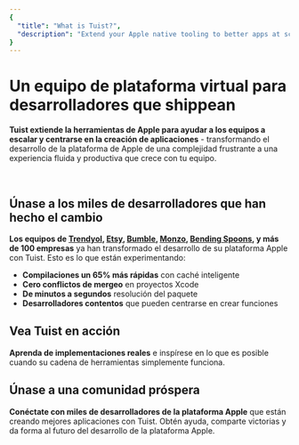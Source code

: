 ```yaml
---
{
  "title": "What is Tuist?",
  "description": "Extend your Apple native tooling to better apps at scale."
}
---
```

<script setup>
import VPFeatures from "vitepress/dist/client/theme-default/components/VPFeatures.vue"
</script>

# Un equipo de plataforma virtual para desarrolladores que shippean

**Tuist extiende la herramientas de Apple para ayudar a los equipos a escalar y
centrarse en la creación de aplicaciones** - transformando el desarrollo de la
plataforma de Apple de una complejidad frustrante a una experiencia fluida y
productiva que crece con tu equipo.

<br/>

<HomeCards>
    <HomeCard icon="📝"
        title="Generated projects"
        details="Make Xcode projects easier to manage for humans and LLMs. Generate consistent projects from Swift code that eliminate merge conflicts."
        linkText="Simplify project management"
        link="/guides/features/projects"/>
    <HomeCard icon="⚡"
        title="Cache"
        details="Cut build times by up to 65% with intelligent binary caching. Stop waiting, start shipping."
        linkText="Accelerate development"
        link="/guides/features/cache"/>
    <HomeCard
        icon="🎯"
        title="Selective testing"
        details="Run only the tests that matter. Selective testing based on your changes means faster feedback loops."
        linkText="Test smarter, not harder"
        link="/guides/features/selective-testing"/>
    <HomeCard
        icon="📱"
        title="Previews"
        details="Share your app instantly with a simple URL. No TestFlight delays, no complex setup."
        linkText="Share and iterate faster"
        link="/guides/features/previews"/>
    <HomeCard
        icon="✅"
        title="QA"
        details="Automate your QA with our agent that tests your app and reports any issues autonomously."
        linkText="Let us test your app for you"
        link="/guides/features/qa"/>
    <HomeCard
        icon="📊"
        title="Insights"
        details="Monitor build performance and project health with actionable metrics that prevent problems before they happen."
        linkText="Stay ahead of issues"
        link="/guides/features/insights"/>
    <HomeCard
        icon="⚖️"
        title="Bundle size"
        details="Keep your app lean and fast. Analyze and optimize your bundle size to delight users and pass App Store guidelines."
        linkText="Optimize your app"
        link="/guides/features/bundle-size"/>
    <HomeCard
        icon="📦"
        title="Package Registry"
        details="Resolve Swift packages in seconds, not minutes. Our registry makes dependency management a breeze."
        linkText="Speed up package resolution"
        link="/guides/features/registry"/>
</HomeCards>

## Únase a los miles de desarrolladores que han hecho el cambio

**Los equipos de [Trendyol](https://www.trendyol.com/),
[Etsy](https://www.etsy.com/), [Bumble](https://bumble.com/),
[Monzo](https://monzo.com/), [Bending Spoons](https://bendingspoons.com/), y más
de 100 empresas** ya han transformado el desarrollo de su plataforma Apple con
Tuist. Esto es lo que están experimentando:

- **Compilaciones un 65% más rápidas** con caché inteligente
- **Cero conflictos de mergeo** en proyectos Xcode
- **De minutos a segundos** resolución del paquete
- **Desarrolladores contentos** que pueden centrarse en crear funciones

<HomeCards type="carousel">
    <HomeCard icon="🚀"
        title="Real examples"
        details="See how successful teams structure their projects with Tuist's generated approach."
        linkText="Explore examples"
        link="/guides/examples/generated-projects"/>
    <HomeCard
        icon="✨"
        title="Community showcase"
        details="Discover blogs, tools, and projects from the thriving Tuist community."
        linkText="Join the movement"
        link="https://github.com/tuist/awesome-tuist"/>
    <HomeCard
        icon="🏢"
        title="Inside Tuist"
        details="Learn about our open company culture and how we're building the future of app development."
        linkText="Read our handbook"
        link="https://handbook.tuist.dev"/>
</HomeCards>


## Vea Tuist en acción

**Aprenda de implementaciones reales** e inspírese en lo que es posible cuando
su cadena de herramientas simplemente funciona.

<HomeVideos/>

## Únase a una comunidad próspera

**Conéctate con miles de desarrolladores de la plataforma Apple** que están
creando mejores aplicaciones con Tuist. Obtén ayuda, comparte victorias y da
forma al futuro del desarrollo de la plataforma Apple.

<HomeCommunity>
    <HomeCommunityItem title="Forum" description="Interact with other community members in a synchronous manner" href="https://community.tuist.dev">
        <template v-slot:logo>
            <svg width="30" height="30" xmlns="http://www.w3.org/2000/svg" viewBox="0 -1 104 106">
              <path fill="#231f20" d="M51.87 0C23.71 0 0 22.83 0 51v52.81l51.86-.05c28.16 0 51-23.71 51-51.87S80 0 51.87 0Z"/>
              <path fill="#fff9ae" d="M52.37 19.74a31.62 31.62 0 0 0-27.79 46.67l-5.72 18.4 20.54-4.64a31.61 31.61 0 1 0 13-60.43Z"/>
              <path fill="#00aeef" d="M77.45 32.12a31.6 31.6 0 0 1-38.05 48l-20.54 4.7 20.91-2.47a31.6 31.6 0 0 0 37.68-50.23Z"/>
              <path fill="#00a94f" d="M71.63 26.29A31.6 31.6 0 0 1 38.8 78l-19.94 6.82 20.54-4.65a31.6 31.6 0 0 0 32.23-53.88Z"/>
              <path fill="#f15d22" d="M26.47 67.11a31.61 31.61 0 0 1 51-35 31.61 31.61 0 0 0-52.89 34.3l-5.72 18.4Z"/>
              <path fill="#e31b23" d="M24.58 66.41a31.61 31.61 0 0 1 47.05-40.12 31.61 31.61 0 0 0-49 39.63l-3.76 18.9Z"/>
            </svg>
        </template>
    </HomeCommunityItem>
    <HomeCommunityItem title="Slack" description="Interact with other community members in a synchronous manner" href="https://slack.tuist.io/">
        <template v-slot:logo>
        <svg height="30" style="enable-background:new 0 0 512 512;" version="1.1" viewBox="0 0 512 512" width="30" xml:space="preserve" xmlns="http://www.w3.org/2000/svg" xmlns:xlink="http://www.w3.org/1999/xlink"><g id="_x33_06-slack"><g><path d="M122.643,316.682c0,26.596-21.727,48.323-48.321,48.323c-26.593,0-48.319-21.728-48.319-48.323    c0-26.592,21.727-48.318,48.319-48.318h48.321V316.682z" style="fill:#E01E5A;"/><path d="M146.996,316.682c0-26.592,21.728-48.318,48.321-48.318c26.593,0,48.32,21.727,48.32,48.318V437.68    c0,26.592-21.728,48.319-48.32,48.319c-26.594,0-48.321-21.728-48.321-48.319V316.682z" style="fill:#E01E5A;"/><path d="M195.317,122.643c-26.594,0-48.321-21.728-48.321-48.321c0-26.593,21.728-48.32,48.321-48.32    c26.593,0,48.32,21.728,48.32,48.32v48.321H195.317L195.317,122.643z" style="fill:#36C5F0;"/><path d="M195.317,146.997c26.593,0,48.32,21.727,48.32,48.321c0,26.593-21.728,48.318-48.32,48.318H74.321    c-26.593,0-48.319-21.726-48.319-48.318c0-26.595,21.727-48.321,48.319-48.321H195.317L195.317,146.997z" style="fill:#36C5F0;"/><path d="M389.359,195.318c0-26.595,21.725-48.321,48.32-48.321c26.593,0,48.318,21.727,48.318,48.321    c0,26.593-21.726,48.318-48.318,48.318h-48.32V195.318L389.359,195.318z" style="fill:#2EB67D;"/><path d="M365.004,195.318c0,26.593-21.728,48.318-48.321,48.318c-26.593,0-48.32-21.726-48.32-48.318    V74.321c0-26.593,21.728-48.32,48.32-48.32c26.594,0,48.321,21.728,48.321,48.32V195.318L365.004,195.318z" style="fill:#2EB67D;"/><path d="M316.683,389.358c26.594,0,48.321,21.727,48.321,48.321c0,26.592-21.728,48.319-48.321,48.319    c-26.593,0-48.32-21.728-48.32-48.319v-48.321H316.683z" style="fill:#ECB22E;"/><path d="M316.683,365.005c-26.593,0-48.32-21.728-48.32-48.323c0-26.592,21.728-48.318,48.32-48.318H437.68    c26.593,0,48.318,21.727,48.318,48.318c0,26.596-21.726,48.323-48.318,48.323H316.683z" style="fill:#ECB22E;"/></g></g><g id="Layer_1"/></svg>
        </template>
    </HomeCommunityItem>
    <HomeCommunityItem title="Videos" description="Watch talks from the Tuist team and the community" href="https://videos.tuist.dev/">
        <template v-slot:logo>
        <svg xmlns="http://www.w3.org/2000/svg" height="30" width="30" viewBox="2799 -911 512 682.688"><g stroke-width="32"><path d="m2799-911v341.344l256-170.656" fill="#211f20"/><path d="m2799-569.656v341.344l256-170.656" fill="#737373"/><path d="m3055-740.344v341.344l256-170.656" fill="#f1680d"/></g></svg>
        </template>
    </HomeCommunityItem>
    <HomeCommunityItem title="GitHub" description="Check out our contributions to open source" href="https://github.com/tuist">
        <template v-slot:logo>
            <svg xmlns="http://www.w3.org/2000/svg" width="30" height="30" viewBox="0 0 1024 1024" fill="none">
            <path fill-rule="evenodd" clip-rule="evenodd" d="M8 0C3.58 0 0 3.58 0 8C0 11.54 2.29 14.53 5.47 15.59C5.87 15.66 6.02 15.42 6.02 15.21C6.02 15.02 6.01 14.39 6.01 13.72C4 14.09 3.48 13.23 3.32 12.78C3.23 12.55 2.84 11.84 2.5 11.65C2.22 11.5 1.82 11.13 2.49 11.12C3.12 11.11 3.57 11.7 3.72 11.94C4.44 13.15 5.59 12.81 6.05 12.6C6.12 12.08 6.33 11.73 6.56 11.53C4.78 11.33 2.92 10.64 2.92 7.58C2.92 6.71 3.23 5.99 3.74 5.43C3.66 5.23 3.38 4.41 3.82 3.31C3.82 3.31 4.49 3.1 6.02 4.13C6.66 3.95 7.34 3.86 8.02 3.86C8.7 3.86 9.38 3.95 10.02 4.13C11.55 3.09 12.22 3.31 12.22 3.31C12.66 4.41 12.38 5.23 12.3 5.43C12.81 5.99 13.12 6.7 13.12 7.58C13.12 10.65 11.25 11.33 9.47 11.53C9.76 11.78 10.01 12.26 10.01 13.01C10.01 14.08 10 14.94 10 15.21C10 15.42 10.15 15.67 10.55 15.59C13.71 14.53 16 11.53 16 8C16 3.58 12.42 0 8 0Z" transform="scale(64)" fill="#1B1F23"/>
            </svg>
        </template>
    </HomeCommunityItem>
    <HomeCommunityItem title="Bluesky" description="Follow us on Bluesky to stay up to date with our work" href="https://bsky.app/profile/tuist.dev">
        <template v-slot:logo>
            <svg xmlns="http://www.w3.org/2000/svg" viewBox="0 -3.268 64 68.414" width="30" height="30"><path fill="#0085ff" d="M13.873 3.805C21.21 9.332 29.103 20.537 32 26.55v15.882c0-.338-.13.044-.41.867-1.512 4.456-7.418 21.847-20.923 7.944-7.111-7.32-3.819-14.64 9.125-16.85-7.405 1.264-15.73-.825-18.014-9.015C1.12 23.022 0 8.51 0 6.55 0-3.268 8.579-.182 13.873 3.805zm36.254 0C42.79 9.332 34.897 20.537 32 26.55v15.882c0-.338.13.044.41.867 1.512 4.456 7.418 21.847 20.923 7.944 7.111-7.32 3.819-14.64-9.125-16.85 7.405 1.264 15.73-.825 18.014-9.015C62.88 23.022 64 8.51 64 6.55c0-9.818-8.578-6.732-13.873-2.745z"/></svg>
        </template>
    </HomeCommunityItem>
    <HomeCommunityItem title="Mastodon" description="Follow us on Bluesky to stay up to date with our work" href="https://fosstodon.org/@tuist">
        <template v-slot:logo>
            <svg height="30" width="30" xmlns="http://www.w3.org/2000/svg" shape-rendering="geometricPrecision" text-rendering="geometricPrecision" image-rendering="optimizeQuality" fill-rule="evenodd" clip-rule="evenodd" viewBox="0 0 480 511.476"><defs><linearGradient id="prefix__a" gradientUnits="userSpaceOnUse" x1="235.378" y1=".003" x2="235.378" y2="506.951"><stop offset="0" stop-color="#6364FF"/><stop offset="1" stop-color="#563ACC"/></linearGradient></defs><g fill-rule="nonzero"><path fill="url(#prefix__a)" d="M478.064 113.237c-7.393-54.954-55.29-98.266-112.071-106.656C356.413 5.163 320.121 0 236.045 0h-.628c-84.1 0-102.141 5.163-111.72 6.581C68.498 14.739 18.088 53.655 5.859 109.261c-5.883 27.385-6.51 57.747-5.416 85.596 1.555 39.939 1.859 79.806 5.487 119.581a562.694 562.694 0 0013.089 78.437c11.625 47.654 58.687 87.313 104.793 103.494a281.073 281.073 0 00153.316 8.09 224.345 224.345 0 0016.577-4.533c12.369-3.928 26.856-8.321 37.506-16.042.146-.107.265-.247.348-.407.086-.161.134-.339.14-.521v-38.543a1.187 1.187 0 00-.119-.491 1.122 1.122 0 00-.773-.604 1.139 1.139 0 00-.503 0 424.932 424.932 0 01-99.491 11.626c-57.664 0-73.171-27.361-77.611-38.752a120.09 120.09 0 01-6.745-30.546 1.123 1.123 0 01.877-1.152c.173-.035.349-.032.518.012a416.876 416.876 0 0097.864 11.623c7.929 0 15.834 0 23.763-.211 33.155-.928 68.103-2.626 100.722-8.997.815-.16 1.63-.3 2.326-.508 51.454-9.883 100.422-40.894 105.397-119.42.185-3.093.651-32.385.651-35.591.022-10.903 3.51-77.343-.511-118.165z"/><path fill="#fff" d="M396.545 174.981v136.53h-54.104V179.002c0-27.896-11.625-42.124-35.272-42.124-25.996 0-39.017 16.833-39.017 50.074v72.531h-53.777v-72.531c0-33.241-13.044-50.074-39.04-50.074-23.507 0-35.248 14.228-35.248 42.124v132.509H86.006v-136.53c0-27.896 7.123-50.059 21.366-66.488 14.695-16.387 33.97-24.803 57.896-24.803 27.691 0 48.617 10.647 62.568 31.917l13.464 22.597 13.484-22.597c13.951-21.27 34.877-31.917 62.521-31.917 23.902 0 43.177 8.416 57.919 24.803 14.231 16.414 21.336 38.577 21.321 66.488z"/></g></svg>
        </template>
    </HomeCommunityItem>
    <HomeCommunityItem title="LinkedIn" description="Follow Tuist on LinkedIn for news and updates" href="https://www.linkedin.com/company/tuistio">
        <template v-slot:logo>
            <svg xmlns="http://www.w3.org/2000/svg" height="30" viewBox="0 0 72 72" width="30"><g fill="none" fill-rule="evenodd"><path d="M8,72 L64,72 C68.418278,72 72,68.418278 72,64 L72,8 C72,3.581722 68.418278,-8.11624501e-16 64,0 L8,0 C3.581722,8.11624501e-16 -5.41083001e-16,3.581722 0,8 L0,64 C5.41083001e-16,68.418278 3.581722,72 8,72 Z" fill="#007EBB"/><path d="M62,62 L51.315625,62 L51.315625,43.8021149 C51.315625,38.8127542 49.4197917,36.0245323 45.4707031,36.0245323 C41.1746094,36.0245323 38.9300781,38.9261103 38.9300781,43.8021149 L38.9300781,62 L28.6333333,62 L28.6333333,27.3333333 L38.9300781,27.3333333 L38.9300781,32.0029283 C38.9300781,32.0029283 42.0260417,26.2742151 49.3825521,26.2742151 C56.7356771,26.2742151 62,30.7644705 62,40.051212 L62,62 Z M16.349349,22.7940133 C12.8420573,22.7940133 10,19.9296567 10,16.3970067 C10,12.8643566 12.8420573,10 16.349349,10 C19.8566406,10 22.6970052,12.8643566 22.6970052,16.3970067 C22.6970052,19.9296567 19.8566406,22.7940133 16.349349,22.7940133 Z M11.0325521,62 L21.769401,62 L21.769401,27.3333333 L11.0325521,27.3333333 L11.0325521,62 Z" fill="#FFF"/></g></svg>
        </template>
    </HomeCommunityItem>
    <HomeCommunityItem title="Reddit" description="Get the latest updates on r/tuist" href="https://www.reddit.com/r/tuist/">
        <template v-slot:logo>
            <svg xmlns="http://www.w3.org/2000/svg" xmlns:xlink="http://www.w3.org/1999/xlink" version="1.1" width="30" height="30" viewBox="0 0 256 256" xml:space="preserve">
            <defs>
            </defs>
            <g style="stroke: none; stroke-width: 0; stroke-dasharray: none; stroke-linecap: butt; stroke-linejoin: miter; stroke-miterlimit: 10; fill: none; fill-rule: nonzero; opacity: 1;" transform="translate(1.4065934065934016 1.4065934065934016) scale(2.81 2.81)" >
	<circle cx="45" cy="45" r="45" style="stroke: none; stroke-width: 1; stroke-dasharray: none; stroke-linecap: butt; stroke-linejoin: miter; stroke-miterlimit: 10; fill: rgb(255,69,0); fill-rule: nonzero; opacity: 1;" transform="  matrix(1 0 0 1 0 0) "/>
	<path d="M 75.011 45 c -0.134 -3.624 -3.177 -6.454 -6.812 -6.331 c -1.611 0.056 -3.143 0.716 -4.306 1.823 c -5.123 -3.49 -11.141 -5.403 -17.327 -5.537 l 2.919 -14.038 l 9.631 2.025 c 0.268 2.472 2.483 4.262 4.955 3.993 c 2.472 -0.268 4.262 -2.483 3.993 -4.955 s -2.483 -4.262 -4.955 -3.993 c -1.421 0.145 -2.696 0.973 -3.4 2.204 L 48.68 17.987 c -0.749 -0.168 -1.499 0.302 -1.667 1.063 c 0 0.011 0 0.011 0 0.022 l -3.322 15.615 c -6.264 0.101 -12.36 2.025 -17.55 5.537 c -2.64 -2.483 -6.801 -2.36 -9.284 0.291 c -2.483 2.64 -2.36 6.801 0.291 9.284 c 0.515 0.481 1.107 0.895 1.767 1.186 c -0.045 0.66 -0.045 1.32 0 1.98 c 0 10.078 11.745 18.277 26.23 18.277 c 14.485 0 26.23 -8.188 26.23 -18.277 c 0.045 -0.66 0.045 -1.32 0 -1.98 C 73.635 49.855 75.056 47.528 75.011 45 z M 30.011 49.508 c 0 -2.483 2.025 -4.508 4.508 -4.508 c 2.483 0 4.508 2.025 4.508 4.508 s -2.025 4.508 -4.508 4.508 C 32.025 53.993 30.011 51.991 30.011 49.508 z M 56.152 62.058 v -0.179 c -3.199 2.405 -7.114 3.635 -11.119 3.468 c -4.005 0.168 -7.919 -1.063 -11.119 -3.468 c -0.425 -0.515 -0.347 -1.286 0.168 -1.711 c 0.447 -0.369 1.085 -0.369 1.544 0 c 2.707 1.98 6.007 2.987 9.362 2.83 c 3.356 0.179 6.667 -0.783 9.407 -2.74 c 0.492 -0.481 1.297 -0.47 1.779 0.022 C 56.655 60.772 56.644 61.577 56.152 62.058 z M 55.537 54.34 c -0.078 0 -0.145 0 -0.224 0 l 0.034 -0.168 c -2.483 0 -4.508 -2.025 -4.508 -4.508 s 2.025 -4.508 4.508 -4.508 s 4.508 2.025 4.508 4.508 C 59.955 52.148 58.02 54.239 55.537 54.34 z" style="stroke: none; stroke-width: 1; stroke-dasharray: none; stroke-linecap: butt; stroke-linejoin: miter; stroke-miterlimit: 10; fill: rgb(255,255,255); fill-rule: nonzero; opacity: 1;" transform=" matrix(1 0 0 1 0 0) " stroke-linecap="round" />
            </g>
            </svg>
        </template>
    </HomeCommunityItem>
</HomeCommunity>
